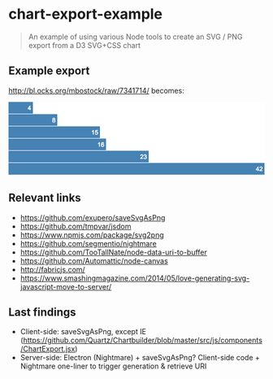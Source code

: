 chart-export-example
====================

> An example of using various Node tools to create an SVG / PNG export from a D3 SVG+CSS chart

## Example export

http://bl.ocks.org/mbostock/raw/7341714/ becomes:

![Example export](test.png)

## Relevant links

- https://github.com/exupero/saveSvgAsPng
- https://github.com/tmpvar/jsdom
- https://www.npmjs.com/package/svg2png
- https://github.com/segmentio/nightmare
- https://github.com/TooTallNate/node-data-uri-to-buffer
- https://github.com/Automattic/node-canvas
- http://fabricjs.com/
- https://www.smashingmagazine.com/2014/05/love-generating-svg-javascript-move-to-server/

## Last findings

- Client-side: saveSvgAsPng, except IE (https://github.com/Quartz/Chartbuilder/blob/master/src/js/components/ChartExport.jsx)
- Server-side: Electron (Nightmare) + saveSvgAsPng? Client-side code + Nightmare one-liner to trigger generation & retrieve URI
